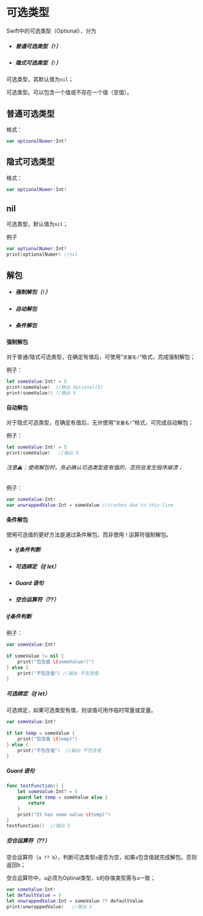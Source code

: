 # 可选类型

Swift中的可选类型（Optional），分为

- ##### 普通可选类型（`?`）

- ##### 隐式可选类型（`!`）

可选类型，其默认值为`nil`；

可选类型。可以包含一个值或不存在一个值（空值）。



## 普通可选类型

格式：

```swift
var optionalNumer:Int?
```



## 隐式可选类型

格式：

```swift
var optionalNumer:Int!
```



## nil

可选类型，默认值为`nil`；

例子

```swift
var optionalNumer:Int?
print(optionalNumer) //nil
```



## 解包

- ##### 强制解包（`!`）

- ##### 自动解包

- ##### 条件解包

#### 强制解包

对于普通/隐式可选类型，在确定有值后，可使用”`变量名!`“格式，完成强制解包；

例子：

```swift
let someValue:Int? = 5
print(someValue)  //输出 Optional(5)
print(someValue!) //输出 5
```

#### 自动解包

对于隐式可选类型，在确定有值后，无许使用”`变量名!`“格式，可完成自动解包；

例子：

```swift
let someValue:Int! = 5
print(someValue)   //输出 5
```

###### 注意⚠️：使用解包时，务必确认可选类型是有值的，否则会发生程序崩溃；

例子：

```swift
var someValue:Int!
var unwrappedValue:Int = someValue //crashes due to this line
```

#### 条件解包

使用可选值的更好方法是通过条件解包，而非使用 ! 运算符强制解包。

- ##### if条件判断

- ##### 可选绑定（if let）

- ##### Guard 语句

- ##### 空合运算符（??）

##### if条件判断

例子：

```swift
var someValue:Int?
        
if someValue != nil {
	print("包含值 \(someValue!)")
} else {
	print("不包含值") //输出 不包含值
}
```

##### 可选绑定（if let）

可选绑定，如果可选类型有值，则该值可用作临时常量或变量。

```swift
var someValue:Int?
        
if let temp = someValue {
	print("包含值 \(temp)")
} else {
	print("不包含值")  //输出 不包含值
}
```

##### Guard 语句

```swift
func testFunction() {
	let someValue:Int? = 5
	guard let temp = someValue else {
		return
	}
	print("It has some value \(temp)")
}
testFunction()  //输出 5
```

##### 空合运算符（??）

空合运算符（`a ?? b`），判断可选类型`a`是否为空，如果`a`包含值就完成解包，否则返回b；

空合运算符中，`a`必须为Optinal类型，`b`的存值类型需与`a`一致；

```swift
var someValue:Int!
let defaultValue = 5
let unwrappedValue:Int = someValue ?? defaultValue
print(unwrappedValue)   //输出 5
```

